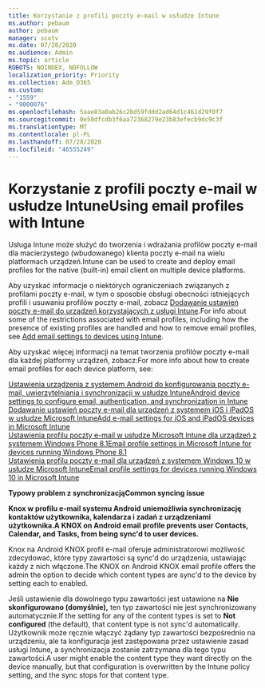 ```yaml
---
title: Korzystanie z profili poczty e-mail w usłudze Intune
ms.author: pebaum
author: pebaum
manager: scotv
ms.date: 07/28/2020
ms.audience: Admin
ms.topic: article
ROBOTS: NOINDEX, NOFOLLOW
localization_priority: Priority
ms.collection: Adm_O365
ms.custom:
- "1559"
- "9000076"
ms.openlocfilehash: 5aae83a0ab26c2bd59fddd2ad64d1c461d29f0f7
ms.sourcegitcommit: 0e50dfcdb3f6aa72368279e23b83efecb9dc9c3f
ms.translationtype: MT
ms.contentlocale: pl-PL
ms.lasthandoff: 07/28/2020
ms.locfileid: "46555249"
---
```

# <a name="using-email-profiles-with-intune"></a><span data-ttu-id="3b134-102">Korzystanie z profili poczty e-mail w usłudze Intune</span><span class="sxs-lookup"><span data-stu-id="3b134-102">Using email profiles with Intune</span></span>

<span data-ttu-id="3b134-103">Usługa Intune może służyć do tworzenia i wdrażania profilów poczty e-mail dla macierzystego (wbudowanego) klienta poczty e-mail na wielu platformach urządzeń.</span><span class="sxs-lookup"><span data-stu-id="3b134-103">Intune can be used to create and deploy email profiles for the native (built-in) email client on multiple device platforms.</span></span>

<span data-ttu-id="3b134-104">Aby uzyskać informacje o niektórych ograniczeniach związanych z profilami poczty e-mail, w tym o sposobie obsługi obecności istniejących profili i usuwaniu profilów poczty e-mail, zobacz [Dodawanie ustawień poczty e-mail do urządzeń korzystających z usługi Intune](https://docs.microsoft.com/intune/email-settings-configure).</span><span class="sxs-lookup"><span data-stu-id="3b134-104">For info about some of the restrictions associated with email profiles, including how the presence of existing profiles are handled and how to remove email profiles, see [Add email settings to devices using Intune](https://docs.microsoft.com/intune/email-settings-configure).</span></span>

<span data-ttu-id="3b134-105">Aby uzyskać więcej informacji na temat tworzenia profilów poczty e-mail dla każdej platformy urządzeń, zobacz:</span><span class="sxs-lookup"><span data-stu-id="3b134-105">For more info about how to create email profiles for each device platform, see:</span></span>

[<span data-ttu-id="3b134-106">Ustawienia urządzenia z systemem Android do konfigurowania poczty e-mail, uwierzytelniania i synchronizacji w usłudze Intune</span><span class="sxs-lookup"><span data-stu-id="3b134-106">Android device settings to configure email, authentication, and synchronization in Intune</span></span>](https://docs.microsoft.com/intune/email-settings-android)  
[<span data-ttu-id="3b134-107">Dodawanie ustawień poczty e-mail dla urządzeń z systemem iOS i iPadOS w usłudze Microsoft Intune</span><span class="sxs-lookup"><span data-stu-id="3b134-107">Add e-mail settings for iOS and iPadOS devices in Microsoft Intune</span></span>](https://docs.microsoft.com/intune/email-settings-ios)  
[<span data-ttu-id="3b134-108">Ustawienia profilu poczty e-mail w usłudze Microsoft Intune dla urządzeń z systemem Windows Phone 8.1</span><span class="sxs-lookup"><span data-stu-id="3b134-108">Email profile settings in Microsoft Intune for devices running Windows Phone 8.1</span></span>](https://docs.microsoft.com/intune/email-settings-windows-phone-8-1)  
[<span data-ttu-id="3b134-109">Ustawienia profilu poczty e-mail dla urządzeń z systemem Windows 10 w usłudze Microsoft Intune</span><span class="sxs-lookup"><span data-stu-id="3b134-109">Email profile settings for devices running Windows 10 in Microsoft Intune</span></span>](https://docs.microsoft.com/intune/email-settings-windows-10)

<span data-ttu-id="3b134-110">**Typowy problem z synchronizacją**</span><span class="sxs-lookup"><span data-stu-id="3b134-110">**Common syncing issue**</span></span>

<span data-ttu-id="3b134-111">**Knox w profilu e-mail systemu Android uniemożliwia synchronizację kontaktów użytkownika, kalendarza i zadań z urządzeniami użytkownika.**</span><span class="sxs-lookup"><span data-stu-id="3b134-111">**A KNOX on Android email profile prevents user Contacts, Calendar, and Tasks, from being sync'd to user devices.**</span></span>

<span data-ttu-id="3b134-112">Knox na Android KNOX profil e-mail oferuje administratorowi możliwość zdecydować, które typy zawartości są sync'd do urządzenia, ustawiając każdy z nich włączone.</span><span class="sxs-lookup"><span data-stu-id="3b134-112">The KNOX on Android KNOX email profile offers the admin the option to decide which content types are sync'd to the device by setting each to enabled.</span></span>

<span data-ttu-id="3b134-113">Jeśli ustawienie dla dowolnego typu zawartości jest ustawione na **Nie skonfigurowano (domyślnie),** ten typ zawartości nie jest synchronizowany automatycznie.</span><span class="sxs-lookup"><span data-stu-id="3b134-113">If the setting for any of the content types is set to **Not configured** (the default), that content type is not sync'd automatically.</span></span> <span data-ttu-id="3b134-114">Użytkownik może ręcznie włączyć żądany typ zawartości bezpośrednio na urządzeniu, ale ta konfiguracja jest zastępowana przez ustawienie zasad usługi Intune, a synchronizacja zostanie zatrzymana dla tego typu zawartości.</span><span class="sxs-lookup"><span data-stu-id="3b134-114">A user might enable the content type they want directly on the device manually, but that configuration is overwritten by the Intune policy setting, and the sync stops for that content type.</span></span>

